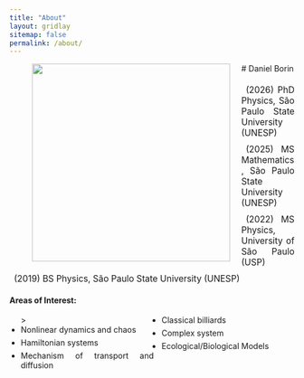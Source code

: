 ```yaml
---
title: "About"
layout: gridlay
sitemap: false
permalink: /about/
---
```


<style>
.jumbotron{
    padding:3%;
    padding-bottom:10px;
    padding-top:10px;
    margin-top:10px;
    margin-bottom:30px;
}
</style>


<div id="homeid" class="col-sm-12 col-xs-12">
<figure>
  <img src="{{site.url}}{{site.baseurl}}/images/headshot.jpg" style="width:350px; min-width:30%; max-width:100%; margin-left:0px; margin-right:20px; margin-bottom:0px; margin-top:0px;" align="left">
</figure>

<div style="text-align:justify">
# Daniel Borin
<!-- I'm Mats Esseldeurs, a PhD student at [KU Leuven](https://www.kuleuven.be/kuleuven/)'s [Institute of Astronomy](https://fys.kuleuven.be/ster), in the team of [Prof. Dr. Leen Decin](https://fys.kuleuven.be/ster/staff/senior-staff/leen-decin). My research lies at the intersection of math, physics, and computer science, where I explore some of the most complex phenomena in the universe. -->

<div style="margin-bottom: 20px;"></div>

<ul style="list-style: none; padding-left: 0; font-size: 1.1em;">
  <li style="margin-bottom: 10px;">
    <i class="fa fa-graduation-cap" style="margin-right: 8px;"></i>
    (2026) PhD Physics, São Paulo State University (UNESP)
  </li>
  <li style="margin-bottom: 10px;">
    <i class="fa fa-graduation-cap" style="margin-right: 8px;"></i>
    (2025) MS Mathematics, São Paulo State University (UNESP)
  </li>
  <li style="margin-bottom: 10px;">
    <i class="fa fa-graduation-cap" style="margin-right: 8px;"></i>
    (2022) MS Physics, University of São Paulo (USP)
  </li>
  <li style="margin-bottom: 10px;">
    <i class="fa fa-graduation-cap" style="margin-right: 8px;"></i>
    (2019) BS Physics, São Paulo State University (UNESP)
  </li>
</ul>


#### Areas of Interest:

<ul style="columns: 2; -webkit-columns: 2; -moz-columns: 2; list-style-type: disc; padding-left: 20px;"; font-size: 1.05em;">>
  <li style="margin-bottom: 6px;">Nonlinear dynamics and chaos</li>
  <li style="margin-bottom: 6px;">Hamiltonian systems</li>
  <li style="margin-bottom: 6px;">Mechanism of transport and diffusion</li>
  <li style="margin-bottom: 6px;">Classical billiards</li>
  <li style="margin-bottom: 6px;">Complex system</li>
  <li style="margin-bottom: 6px;">Ecological/Biological Models</li>
</ul>



</div>
